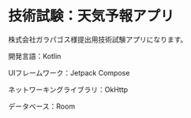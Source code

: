 # 技術試験：天気予報アプリ

株式会社ガラパゴス様提出用技術試験アプリになります。

開発言語：Kotlin

UIフレームワーク：Jetpack Compose

ネットワーキングライブラリ：OkHttp

データベース：Room
